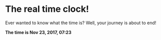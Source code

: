 # The real time clock!

Ever wanted to know what the time is? Well, your journey is about to end!

**The time is Nov 23, 2017, 07:23**